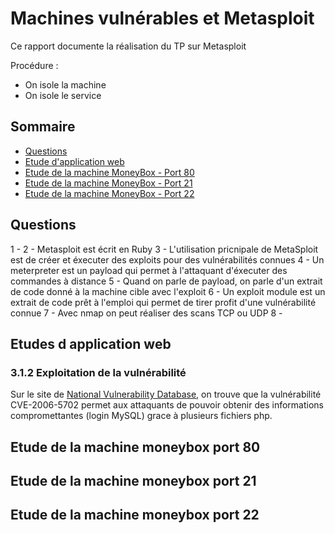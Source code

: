 # Machines vulnérables et Metasploit
Ce rapport documente la réalisation du TP sur Metasploit

Procédure : 
- On isole la machine
- On isole le service

## Sommaire

* [Questions](#Questions)
* [Etude d'application web](#Etudes-d-application-web)
* [Etude de la machine MoneyBox - Port 80](#Etude-de-la-machine-moneybox-port-80)
* [Etude de la machine MoneyBox - Port 21](#Etude-de-la-machine-moneybox-port-21)
* [Etude de la machine MoneyBox - Port 22](#Etude-de-la-machine-moneybox-port-22)

## Questions

1 - 
2 - Metasploit est écrit en Ruby
3 - L'utilisation pricnipale de MetaSploit est de créer et éxecuter des exploits pour des vulnérabilités connues
4 - Un meterpreter est un payload qui permet à l'attaquant d'éxecuter des commandes à distance
5 - Quand on parle de payload, on parle d'un extrait de code donné à la machine cible avec l'exploit
6 - Un exploit module est un extrait de code prêt à l'emploi qui permet de tirer profit d'une vulnérabilité connue
7 - Avec nmap on peut réaliser des scans TCP ou UDP
8 - 

## Etudes d application web

### 3.1.2 Exploitation de la vulnérabilité 

Sur le site de [National Vulnerability Database](https://nvd.nist.gov/vuln/detail/CVE-2006-5702), on trouve que la vulnérabilité CVE-2006-5702 permet aux attaquants de pouvoir obtenir des informations compromettantes (login MySQL) grace à plusieurs fichiers php. 


## Etude de la machine moneybox port 80
## Etude de la machine moneybox port 21
## Etude de la machine moneybox port 22



